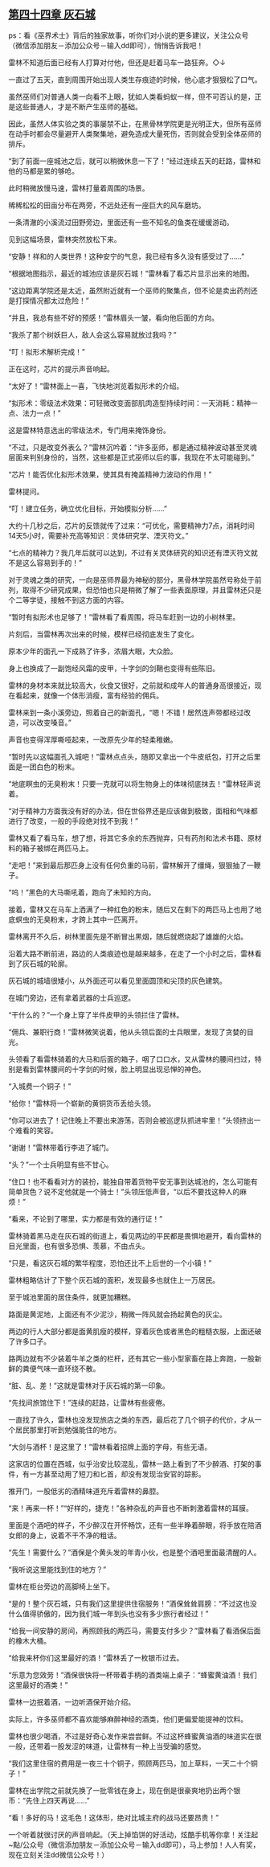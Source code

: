 ## [第四十四章 灰石城](https://www.xxbiquge.com/11_11222/5428824.html)


  ps：看《巫界术士》背后的独家故事，听你们对小说的更多建议，关注公众号（微信添加朋友－添加公众号－输入dd即可），悄悄告诉我吧！

  雷林不知道后面已经有人打算对付他，但还是赶着马车一路狂奔。◇↓

  一直过了五天，直到周围开始出现人类生存痕迹的时候，他心底才狠狠松了口气。

  虽然巫师们对普通人类一向看不上眼，犹如人类看蚂蚁一样，但不可否认的是，正是这些普通人，才是不断产生巫师的基础。

  因此，虽然人体实验之类的事屡禁不止，在黑骨林学院更是光明正大，但所有巫师在动手时都会尽量避开人类聚集地，避免造成大量死伤，否则就会受到全体巫师的排斥。

  “到了前面一座城池之后，就可以稍微休息一下了！”经过连续五天的赶路，雷林和他的马都是累的够呛。

  此时稍微放慢马速，雷林打量着周围的场景。

  稀稀松松的田亩分布在两旁，不远处还有一座巨大的风车磨坊。

  一条清澈的小溪流过田野旁边，里面还有一些不知名的鱼类在缓缓游动。

  见到这幅场景，雷林突然放松下来。

  “安静！祥和的人类世界！这种安宁的气息，我已经有多久没有感受过了……”

  “根据地图指示，最近的城池应该是灰石城！”雷林看了看芯片显示出来的地图。

  “这边距离学院还是太近，虽然附近就有一个巫师的聚集点，但不论是卖出药剂还是打探情况都太过危险！”

  “并且，我总有些不好的预感！”雷林眉头一皱，看向他后面的方向。

  “我杀了那个树妖巨人，敌人会这么容易就放过我吗？”

  “叮！拟形术解析完成！”

  正在这时，芯片的提示声音响起。

  “太好了！”雷林面上一喜，飞快地浏览着拟形术的介绍。

  “拟形术：零级法术效果：可轻微改变面部肌肉造型持续时间：一天消耗：精神一点、法力一点！”

  这是雷林特意选出的零级法术，专门用来掩饰身份。

  “不过，只是改变外表么？”雷林沉吟着：“许多巫师，都是通过精神波动甚至灵魂层面来判别身份的，当然，这些都是正式巫师以后的事，我现在不太可能碰到。”

  “芯片！能否优化拟形术效果，使其具有掩盖精神力波动的作用！”

  雷林提问。

  “叮！建立任务，确立优化目标，开始模拟分析……”

  大约十几秒之后，芯片的反馈就传了过来：“可优化，需要精神力7点，消耗时间14天5小时，需要补充高等知识：灵体研究学、湮灭符文。”

  “七点的精神力？我几年后就可以达到，不过有关灵体研究的知识还有湮灭符文就不是这么容易到手的！”

  对于灵魂之类的研究，一向是巫师界最为神秘的部分，黑骨林学院虽然号称处于前列，取得不少研究成果，但恐怕也只是稍微了解了一些表面原理，并且雷林还只是个二等学徒，接触不到这方面的内容。

  “暂时有拟形术也足够了！”雷林看了看周围，将马车赶到一边的小树林里。

  片刻后，当雷林再次出来的时候，模样已经彻底发生了变化。

  原本少年的面孔一下成熟了许多，浓眉大眼，大众脸。

  身上也换成了一副饱经风霜的皮甲，十字剑的剑鞘也变得有些陈旧。

  雷林的身材本来就比较高大，伙食又很好，之前就和成年人的普通身高很接近，现在看起来，就像一个体形消瘦，富有经验的佣兵。

  雷林来到一条小溪旁边，照着自己的新面孔，“嗯！不错！居然连声带都经过改造，可以改变嗓音。”

  声音也变得浑厚嘶哑起来，一改原先少年的轻柔稚嫩。

  “暂时先以这幅面孔入城吧！”雷林点点头，随即又拿出一个牛皮纸包，打开之后里面是一团白色的粉末。

  “地底瞑虫的无臭粉末！只要一克就可以将生物身上的体味彻底抹去！”雷林轻声说着。

  “对于精神力方面我没有好的办法，但在世俗界还是应该做到极致，面相和气味都进行了改变，一般的手段绝对找不到我！”

  雷林又看了看马车，想了想，将其它多余的东西抛弃，只有药剂和法术书籍、原材料的箱子被绑在两匹马上。

  “走吧！”来到最后那匹身上没有任何负重的马前，雷林解开了缰绳，狠狠抽了一鞭子。

  “呜！”黑色的大马嘶吼着，跑向了未知的方向。

  接着，雷林又在马车上洒满了一种红色的粉末，随后又在剩下的两匹马上也用了地底螟虫的无臭粉末，才跨上其中一匹离开。

  雷林离开不久后，树林里面先是不断冒出黑烟，随后就燃烧起了雄雄的火焰。

  沿着大路不断前进，路边的人类痕迹也是越来越多，在走了一个小时之后，雷林看到了灰石城的轮廓。

  灰石城的城墙很矮小，从外面还可以看见里面圆顶和尖顶的灰色建筑。

  在城门旁边，还有拿着武器的士兵巡逻。

  “干什么的？”一个身上穿了半件皮甲的头领拦住了雷林。

  “佣兵、兼职行商！”雷林微笑说着，他从头领后面的士兵眼里，发现了贪婪的目光。

  头领看了看雷林骑着的大马和后面的箱子，咽了口口水，又从雷林的腰间扫过，特别是看到雷林腰间的十字剑的时候，脸上明显出现忌惮的神色。

  “入城费一个铜子！”

  “给你！”雷林将一个崭新的黄铜货币丢给头领。

  “你可以进去了！记住晚上不要出来游荡，否则会被巡逻队抓进牢里！”头领挤出一个难看的笑容。

  “谢谢！”雷林带着行李进了城门。

  “头？”一个士兵明显有些不甘心。

  “住口！也不看看对方的装扮，能独自带着货物平安无事到达城池的，怎么可能有简单货色？说不定他就是一个骑士！”头领压低声音，“以后不要找这种人的麻烦！”

  “看来，不论到了哪里，实力都是有效的通行证！”

  雷林骑着黑马走在灰石城的街道上，看见两边的平民都是畏惧地避开，看向雷林的目光里面，也有很多恐惧、羡慕，不由点头。

  “只是，看这灰石城的繁华程度，恐怕还比不上后世的一个小镇！”

  雷林粗略估计了下整个灰石城的面积，发现最多也就住上一万居民。

  至于城池里面的居住条件，就更加糟糕。

  路面是黄泥地，上面还有不少泥沙，稍微一阵风就会扬起黄色的灰尘。

  两边的行人大部分都是面黄肌瘦的模样，穿着灰色或者黑色的粗糙衣服，上面还破了许多口子。

  路两边就有不少装着牛羊之类的栏杆，还有其它一些小型家畜在路上奔跑，一股新鲜的粪便气味一直环绕不散。

  “脏、乱、差！”这就是雷林对于灰石城的第一印象。

  “先找间旅馆住下！”连续的赶路，让雷林有些疲倦。

  一直找了许久，雷林也没发现旅店之类的东西，最后花了几个铜子的代价，才从一个居民那里打听到勉强能住的地方。

  “大剑与酒杯！是这里了！”雷林看着招牌上面的字母，有些无语。

  这家店的位置在西城，似乎治安比较混乱，雷林一路上看到了不少醉酒、打架的事件，有一方甚至动用了短刀和匕首，却没有发现治安官的踪影。

  推开门，一股低劣的酒精味道充斥着雷林的鼻腔。

  “来！再来一杯！”“好样的，捷克！”各种杂乱的声音也不断刺激着雷林的耳膜。

  里面是个酒吧的样子，不少醉汉在开怀畅饮，还有一些半睁着醉眼，将手放在陪酒女郎的身上，说着不干不净的粗话。

  “先生！需要什么？”酒保是个黄头发的年青小伙，也是整个酒吧里面最清醒的人。

  “我听说这里能找到住的地方？”

  雷林在柜台旁边的高脚椅上坐下。

  “是的！整个灰石城，只有我们这里提供住宿服务！”酒保耸耸肩膀：“不过这也没什么值得骄傲的，因为我们城一年到头也没有多少旅行者经过！”

  “给我一间安静的房间，再照顾我的两匹马，需要支付多少？”雷林看了看酒保后面的橡木大桶。

  “给我来杯你们这里最好的酒！”雷林丢了一枚银币过去。

  “乐意为您效劳！”酒保很快将一杯带着手柄的酒类端上桌子：“蜂蜜黄油酒！我们这里最好的酒类！”

  雷林一边抿着酒，一边听酒保开始介绍。

  实际上，许多巫师都不喜欢能够麻醉神经的酒类，他们更偏爱能提神的饮料。

  雷林也很少喝酒，不过是好奇心发作来尝尝鲜。不过这杯蜂蜜黄油酒的味道实在很一般，还带着一股发涩的味道，让雷林有一种上当受骗的感觉。

  “我们这里住宿的费用是一夜三十个铜子，照顾两匹马，加上草料，一天二十个铜子！”

  雷林在出学院之前就先换了一批零钱在身上，现在倒是很豪爽地扔出两个银币：“先住上四天再说……”

  “看！多好的马！这毛色！这体形，绝对比城主府的战马还要昂贵！”

  一个听着就很讨厌的声音响起。（天上掉馅饼的好活动，炫酷手机等你拿！关注起~點/公众号（微信添加朋友－添加公众号－输入dd即可），马上参加！人人有奖，现在立刻关注dd微信公众号！）
